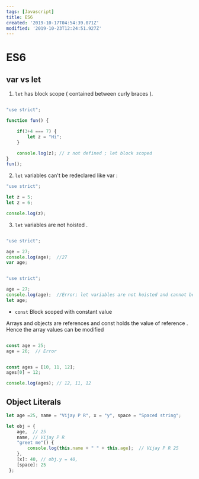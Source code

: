 ```yaml
---
tags: [Javascript]
title: ES6
created: '2019-10-17T04:54:39.071Z'
modified: '2019-10-23T12:24:51.927Z'
---
```


# ES6 

## var vs let

1. `let` has block scope ( contained between curly braces ).

```js

"use strict";

function fun() {

    if(3+4 === 7) {
        let z = "Hi";
    }

    console.log(z); // z not defined ; let block scoped
}
fun();

```

2. `let` variables can't be redeclared like var :

```js
"use strict";

let z = 5;
let z = 6;

console.log(z);
```

3. `let`  variables are not hoisted .

```js

"use strict";

age = 27;
console.log(age);  //27
var age;


"use strict";

age = 27;
console.log(age);  //Error; let variables are not hoisted and cannot be used before it is declared
let age;

```




* `const` Block scoped with constant value

Arrays and objects are references and const holds the value of reference . Hence the array values can be modified

```js

const age = 25;
age = 26;  // Error


const ages = [10, 11, 12];
ages[0] = 12;

console.log(ages); // 12, 11, 12


```

## Object Literals

```js
let age =25, name = "Vijay P R", x = "y", space = "Spaced string";

let obj = {
    age,  // 25
    name, // Vijay P R
    "greet me"() {
        console.log(this.name + " " + this.age);  // Vijay P R 25
    },
    [x]: 40, // obj.y = 40,
    [space]: 25
 };

```
